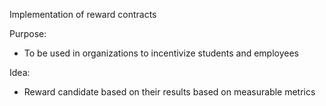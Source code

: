 Implementation of reward contracts

Purpose:
- To be used in organizations to incentivize students and employees

Idea:
- Reward candidate based on their results based on measurable metrics
